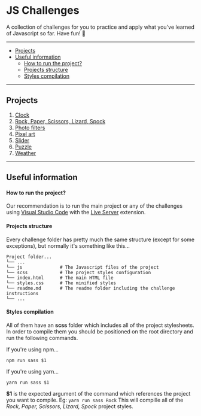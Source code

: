 # JS Challenges

A collection of challenges for you to practice and apply what you've learned of Javascript so far. Have fun! 🎉

---

- [Projects](#projects)
- [Useful information](#useful-information)
    - [How to run the project?](#how-to-run-the-project-)
    - [Projects structure](#projects-structure)
    - [Styles compilation](#styles-compilation)

---

## Projects

1. [Clock](/1%20-%20Clock/readme.md)
2. [Rock, Paper, Scissors, Lizard, Spock](/2%20-%20Rock,%20Paper,%20Scissors,%20Lizard,%20Spock/readme.md)
3. [Photo filters](/3%20-%20Photo%20Filters/readme.md)
4. [Pixel art](/4%20-%20Pixel%20Art/readme.md)
5. [Slider](/5%20-%20Slider/readme.md)
6. [Puzzle](/6%20-%20Puzzle/readme.md)
7. [Weather](/7%20-%20Weather/readme.md)

---

## Useful information

#### How to run the project?

Our recommendation is to run the main project or any of the challenges using [Visual Studio Code](https://code.visualstudio.com/) with the [Live Server](https://marketplace.visualstudio.com/items?itemName=ritwickdey.LiveServer) extension.

#### Projects structure

Every challenge folder has pretty much the same structure (except for some exceptions), but normally it's something like this...

    Project folder...
    └── ...
    └── js              # The Javascript files of the project
    └── scss            # The project styles configuration
    └── index.html      # The main HTML file
    └── styles.css      # The minified styles
    └── readme.md       # The readme folder including the challenge instructions
    └── ...

#### Styles compilation

All of them have an **scss** folder which includes all of the project stylesheets. In order to compile them you should be positioned on the root directory and run the following commands.

If you're using npm...

```shell
npm run sass $1
```

If you're using yarn...

```shell
yarn run sass $1
```

**$1** is the expected argument of the command which references the project you want to compile.
Eg: `yarn run sass Rock` This will compille all of the _Rock, Paper, Scissors, Lizard, Spock_ project styles.
